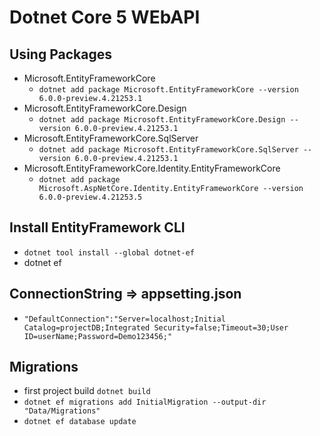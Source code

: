 # Dotnet Core 5 WEbAPI

## Using Packages

- Microsoft.EntityFrameworkCore
  - ```dotnet add package Microsoft.EntityFrameworkCore --version 6.0.0-preview.4.21253.1```
- Microsoft.EntityFrameworkCore.Design
  - ```dotnet add package Microsoft.EntityFrameworkCore.Design --version 6.0.0-preview.4.21253.1```	
- Microsoft.EntityFrameworkCore.SqlServer
  - ```dotnet add package Microsoft.EntityFrameworkCore.SqlServer --version 6.0.0-preview.4.21253.1```
- Microsoft.EntityFrameworkCore.Identity.EntityFrameworkCore
  - ```dotnet add package Microsoft.AspNetCore.Identity.EntityFrameworkCore --version 6.0.0-preview.4.21253.5``` 

 ## Install EntityFramework CLI
  - ```dotnet tool install --global dotnet-ef```
- dotnet ef

##  ConnectionString => appsetting.json
-  ```"DefaultConnection":"Server=localhost;Initial Catalog=projectDB;Integrated Security=false;Timeout=30;User ID=userName;Password=Demo123456;"```

## Migrations
- first project build ```dotnet build```
- ```dotnet ef migrations add InitialMigration --output-dir "Data/Migrations"```
- ```dotnet ef database update```
  
  